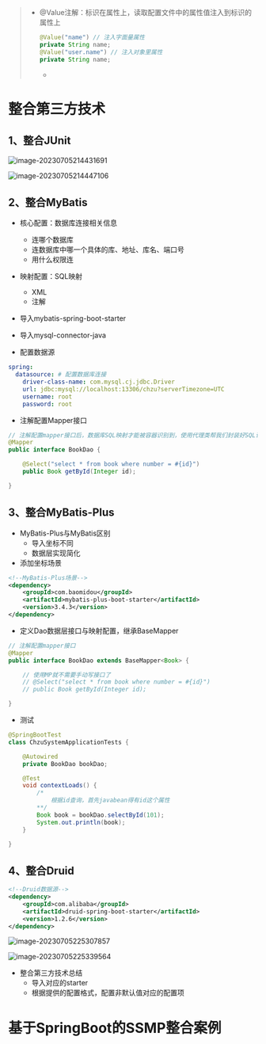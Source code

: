> - @Value注解：标识在属性上，读取配置文件中的属性值注入到标识的属性上
>
>   ```java
>   @Value("name") // 注入字面量属性
>   private String name;
>   @Value("user.name") // 注入对象里属性
>   private String name;
>   ```
>
>   - 

# 整合第三方技术

## 1、整合JUnit

![image-20230705214431691](https://gitee.com/chen-jiujia/typora-picgo/raw/master/img/202309251737411.png)

![image-20230705214447106](https://gitee.com/chen-jiujia/typora-picgo/raw/master/img/202309251737412.png)

## 2、整合MyBatis

- 核心配置：数据库连接相关信息
  - 连哪个数据库
  - 连数据库中哪一个具体的库、地址、库名、端口号
  - 用什么权限连
- 映射配置：SQL映射
  - XML
  - 注解

- 导入mybatis-spring-boot-starter
- 导入mysql-connector-java
- 配置数据源

```yaml
spring:
  datasource: # 配置数据库连接
    driver-class-name: com.mysql.cj.jdbc.Driver
    url: jdbc:mysql://localhost:13306/chzu?serverTimezone=UTC
    username: root
    password: root
```

- 注解配置Mapper接口

```java
// 注解配置mapper接口后，数据库SQL映射才能被容器识别到，使用代理类帮我们封装好SQL语句并实现接口
@Mapper
public interface BookDao {

    @Select("select * from book where number = #{id}")
    public Book getById(Integer id);

}
```

## 3、整合MyBatis-Plus

- MyBatis-Plus与MyBatis区别
  - 导入坐标不同
  - 数据层实现简化
- 添加坐标场景

```xml
<!--MyBatis-Plus场景-->
<dependency>
    <groupId>com.baomidou</groupId>
    <artifactId>mybatis-plus-boot-starter</artifactId>
    <version>3.4.3</version>
</dependency>
```

- 定义Dao数据层接口与映射配置，继承BaseMapper

```java
// 注解配置mapper接口
@Mapper
public interface BookDao extends BaseMapper<Book> {

    // 使用MP就不需要手动写接口了
    // @Select("select * from book where number = #{id}")
    // public Book getById(Integer id);

}
```

- 测试

```java
@SpringBootTest
class ChzuSystemApplicationTests {

    @Autowired
    private BookDao bookDao;

    @Test
    void contextLoads() {
        /*
        	根据id查询，首先javabean得有id这个属性
        **/
        Book book = bookDao.selectById(101);
        System.out.println(book);
    }

}
```

## 4、整合Druid

```xml
<!--Druid数据源-->
<dependency>
    <groupId>com.alibaba</groupId>
    <artifactId>druid-spring-boot-starter</artifactId>
    <version>1.2.6</version>
</dependency>
```

![image-20230705225307857](https://gitee.com/chen-jiujia/typora-picgo/raw/master/img/202309251737413.png)

![image-20230705225339564](https://gitee.com/chen-jiujia/typora-picgo/raw/master/img/202309251737414.png)

- 整合第三方技术总结
  - 导入对应的starter
  - 根据提供的配置格式，配置非默认值对应的配置项

# 基于SpringBoot的SSMP整合案例

